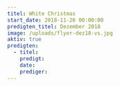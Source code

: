 ```yaml
---
titel: White Christmas
start_date: 2018-11-26 00:00:00
predigten_titel: Dezember 2018
image: /uploads/flyer-dez18-vs.jpg
aktiv: true
predigten:
  - titel:
    predigt:
    date:
    prediger:
---
```


